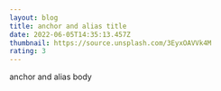 ```yaml
---
layout: blog
title: anchor and alias title
date: 2022-06-05T14:35:13.457Z
thumbnail: https://source.unsplash.com/3EyxOAVVk4M
rating: 3
---
```

anchor and alias body